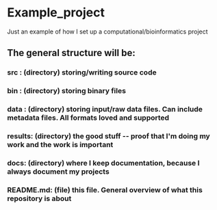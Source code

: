 # Example_project
Just an example of how I set up a computational/bioinformatics project
## The general structure will be:
### src : (directory) storing/writing source code
### bin :  (directory) storing binary files
### data :  (directory) storing input/raw data files.  Can include metadata files.  All formats loved and supported
### results:  (directory) the good stuff -- proof that I'm doing my work and the work is important
### docs:  (directory) where I keep documentation, because I always document my projects
### README.md: (file) this file.  General overview of what this repository is about

